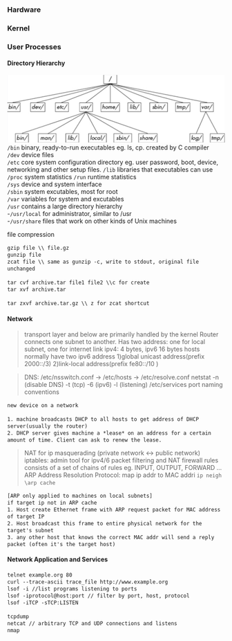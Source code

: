 
### Hardware  

### Kernel 



### User Processes 

#### Directory Hierarchy 
![](git/directory-hierarchy.png)
`/bin` binary, ready-to-run executables eg. ls, cp. created by C compiler  
`/dev` device files  
`/etc` core system configuration directory eg. user password, boot, device, networking and other setup files.
`/lib` libraries that executables can use  
`/proc`  system statistics 
`/run` runtime statistics  
`/sys`  device and system interface  
`/sbin` system excutables, most for root  
`/var` variables for system and excutables  
`/usr` contains a large directory hierarchy   
-`/usr/local` for administrator, similar to /usr  
-`/usr/share` files that work on other kinds of Unix machines


file compression
```
gzip file \\ file.gz
gunzip file 
zcat file \\ same as gunzip -c, write to stdout, original file unchanged

tar cvf archive.tar file1 file2 \\c for create
tar xvf archive.tar

tar zxvf archive.tar.gz \\ z for zcat shortcut 

```

#### Network 

> transport layer and below are primarily handled by the kernel
> Router connects one subnet to another. Has two address: one for local subnet, one for internet link
> ipv4: 4 bytes, ipv6 16 bytes
> hosts normally have two ipv6 address 1)global unicast address(prefix 2000::/3) 2)link-local address(prefix fe80::/10 )

>DNS: /etc/nsswitch.conf -> /etc/hosts -> /etc/resolve.conf
> netstat -n (disable DNS) -t (tcp) -6 (ipv6) -l (listening)
> /etc/services port naming conventions

```
new device on a network 

1. machine broadcasts DHCP to all hosts to get address of DHCP server(usually the router)
2. DHCP server gives machine a *lease* on an address for a certain amount of time. Client can ask to renew the lease.

```
> NAT for ip masquerading (private network <-> public network)
> iptables: admin tool for ipv4/6 packet filtering and NAT
> firewall rules consists of a set of chains of rules eg. INPUT, OUTPUT, FORWARD ...
> ARP Address Resolution Protocol: map ip addr to MAC addri `ip neigh \arp cache`

```
[ARP only applied to machines on local subnets]
if target ip not in ARP cache 
1. Host create Ethernet frame with ARP request packet for MAC address of target IP
2. Host broadcast this frame to entire physical network for the target's subnet 
3. any other host that knows the correct MAC addr will send a reply packet (often it's the target host)

```

#### Network Application and Services

```
telnet example.org 80
curl --trace-ascii trace_file http://www.example.org
lsof -i //list programs listening to ports
lsof -iprotocol@host:port // filter by port, host, protocol 
lsof -iTCP -sTCP:LISTEN

tcpdump
netcat // arbitrary TCP and UDP connections and listens
nmap
```

